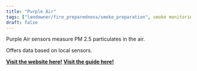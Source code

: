 ```yaml
---
title: "Purple Air"
tags: ["landowner/fire_preparedness/smoke_preparation", smoke monitoring]
draft: false
---
```


Purple Air sensors measure PM 2.5 particulates in the air. 

Offers data based on local sensors.

[**Visit the website here!**](https://map.purpleair.com/air-quality-standards-us-epa-aqi)
[**Visit the guide here!**](https://community.purpleair.com/t/purpleair-map-guide/90)

